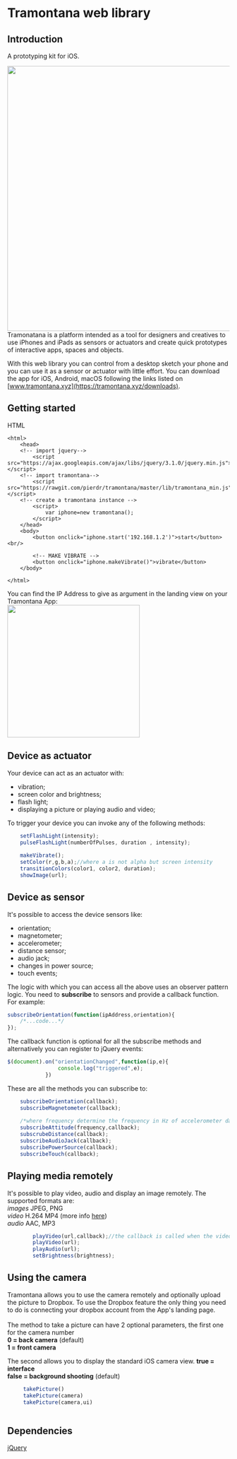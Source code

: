 Tramontana web library
=====================================


Introduction
------------

A prototyping kit for iOS.
<div style="text-align: center">
<img src="https://github.com/pierdr/ofxTramontana/raw/master/media/tramontanaBanner.jpg" alt="" width="600px"/>
</div>
Tramonatana is a platform intended as a tool for designers and creatives to use iPhones and iPads as sensors or actuators and create quick prototypes of interactive apps, spaces and objects.

With this web library you can control from a desktop sketch your phone and you can use it as a sensor or actuator with little effort. You can download the app for iOS, Android, macOS following the links listed on [www.tramontana.xyz](https://tramontana.xyz/downloads).

Getting started
------------

HTML

~~~~ 
<html>
	<head>
	<!-- import jquery-->
		<script src="https://ajax.googleapis.com/ajax/libs/jquery/3.1.0/jquery.min.js"></script>
	<!-- import tramontana-->
		<script src="https://rawgit.com/pierdr/tramontana/master/lib/tramontana_min.js"></script>
	<!-- create a tramontana instance -->
		<script>
			var iphone=new tramontana();
		</script>
	</head>
	<body>
		<button onclick="iphone.start('192.168.1.2')">start</button><br/>

		<!-- MAKE VIBRATE -->
		<button onclick="iphone.makeVibrate()">vibrate</button>
	</body>

</html>
~~~~ 


You can find the IP Address to give as argument in the landing view on your Tramontana App:<br/>
<img src="https://github.com/pierdr/ofxTramontana/raw/master/media/iphoneScreen.png" width="300px" />


Device as actuator
------------
Your device can act as an actuator with:<br/>
- vibration;<br/>
- screen color and brightness;<br/>
- flash light;<br/>
- displaying a picture or playing audio and video;<br/>

To trigger your device you can invoke any of the following methods:

```Javascript
	setFlashLight(intensity);
    pulseFlashLight(numberOfPulses, duration , intensity);
    
    makeVibrate();
    setColor(r,g,b,a);//where a is not alpha but screen intensity
    transitionColors(color1, color2, duration);
    showImage(url);
```

Device as sensor
------------
It's possible to access the device sensors like:<br/>
- orientation;<br/>
- magnetometer;<br/>
- accelerometer;<br/>
- distance sensor;<br/>
- audio jack;<br/>
- changes in power source;<br/>
- touch events;<br/>

The logic with which you can access all the above uses an observer pattern logic. You need to __subscribe__ to sensors and provide a callback function. For example:

```Javascript
subscribeOrientation(function(ipAddress,orientation){
	/*...code...*/
});
```

The callback function is optional for all the subscribe methods and alternatively you can register to jQuery events:

```Javascript
$(document).on("orientationChanged",function(ip,e){
				console.log("triggered",e);
			})
```

These are all the methods you can subscribe to:

```Javascript
	subscribeOrientation(callback);
	subscribeMagnetometer(callback);
	
	/*where frequency determine the frequency in Hz of accelerometer data broadcasting from the device. The lower the frequency the more sporadic the updates. */
	subscribeAttitude(frequency,callback); 
	subscrubeDistance(callback);
	subscribeAudioJack(callback);
	subscribePowerSource(callback);
	subscribeTouch(callback);
```

Playing media remotely
------------  
It's possible to play video, audio and display an image remotely. The supported formats are: 
<br/>_images_
JPEG, PNG
<br/>_video_  H.264 MP4 (more info [here](http://www.apple.com/uk/iphone/compare/))
<br/>_audio_ AAC, MP3
      
```Javascript  
        playVideo(url,callback);//the callback is called when the video ends
        playVideo(url);
        playAudio(url);
        setBrightness(brightness);
```

Using the camera
------------ 
Tramontana allows you to use the camera remotely and optionally upload the picture to Dropbox. To use the Dropbox feature the only thing you need to do is connecting your dropbox account from the App's landing page.<br/><br/>
The method to take a picture can have 2 optional parameters, the first one for the camera number <br/>__0 = back camera__ (default)<br/> __1 = front camera__ 


The second allows you to display the standard iOS camera view. __true = interface__ <br/> __false = background shooting__ (default)


```Javascript
	 takePicture()
	 takePicture(camera)
	 takePicture(camera,ui)
	 
```




Dependencies
------------
[jQuery](https://ajax.googleapis.com/ajax/libs/jquery/3.1.0/jquery.min.js)




